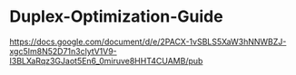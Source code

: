 # Duplex-Optimization-Guide

https://docs.google.com/document/d/e/2PACX-1vSBLS5XaW3hNNWBZJ-xgc5Im8N52D71n3clytV1V9-I3BLXaRqz3GJaot5En6_0miruve8HHT4CUAMB/pub
